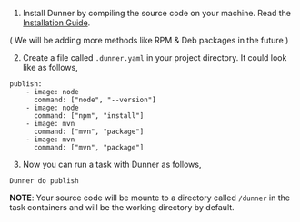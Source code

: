 1. Install Dunner by compiling the source code on your machine. Read the [Installation Guide](https://github.com/leopardslab/Dunner/wiki/Installation-Guide).

( We will be adding more methods like RPM & Deb packages in the future )

2. Create a file called `.dunner.yaml` in your project directory.
It could look like as follows, 

```
publish:
    - image: node
      command: ["node", "--version"]
    - image: node
      command: ["npm", "install"]
    - image: mvn
      command: ["mvn", "package"]
    - image: mvn
      command: ["mvn", "package"]
```

3. Now you can run a task with Dunner as follows,

`Dunner do publish`

**NOTE**: Your source code will be mounte to a directory called `/dunner` in the task containers and will be the working directory by default.